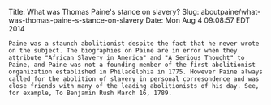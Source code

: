 Title: What was Thomas Paine's stance on slavery?
Slug: aboutpaine/what-was-thomas-paine-s-stance-on-slavery
Date: Mon Aug  4 09:08:57 EDT 2014

    Paine was a staunch abolitionist despite the fact that he never wrote on the subject. The biographies on Paine are in error when they attribute "African Slavery in America" and "A Serious Thought" to Paine, and Paine was not a founding member of the first abolitionist organization established in Philadelphia in 1775. However Paine always called for the abolition of slavery in personal corresondence and was close friends with many of the leading abolitionists of his day. See, for example, To Benjamin Rush March 16, 1789.
